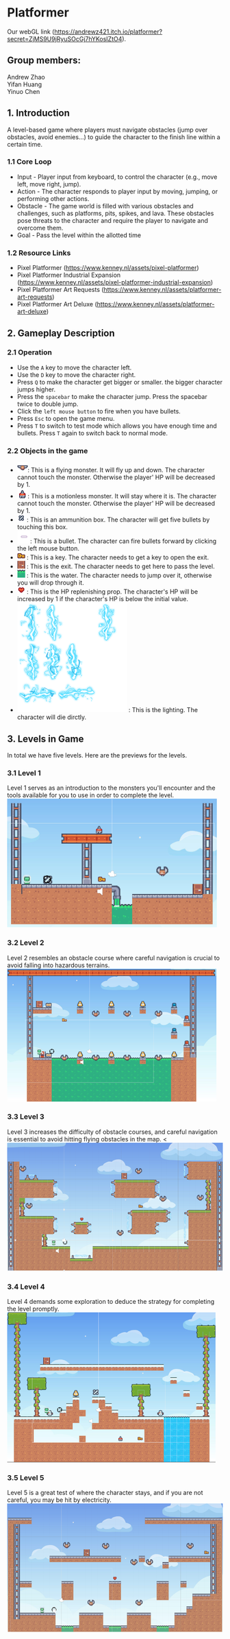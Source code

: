 # Platformer
Our webGL link (https://andrewz421.itch.io/platformer?secret=ZjMS9U9jRyuSOcGj7hYKosIZtO4).

## Group members:
Andrew Zhao <br>
Yifan Huang <br>
Yinuo Chen

## 1. Introduction
A level-based game where players must navigate obstacles (jump over obstacles, avoid enemies...) to guide the character to the finish line within a certain time.

### 1.1 Core Loop
- Input - Player input from keyboard, to control the character (e.g., move left, move right, jump).
- Action - The character responds to player input by moving, jumping, or performing other actions.
- Obstacle - The game world is filled with various obstacles and challenges, such as platforms, pits, spikes, and lava. These obstacles pose threats to the character and require the player to navigate and overcome them.
- Goal - Pass the level within the allotted time

### 1.2 Resource Links
- Pixel Platformer (https://www.kenney.nl/assets/pixel-platformer)
- Pixel Platformer Industrial Expansion (https://www.kenney.nl/assets/pixel-platformer-industrial-expansion)
- Pixel Platformer Art Requests (https://www.kenney.nl/assets/platformer-art-requests)
- Pixel Platformer Art Deluxe (https://www.kenney.nl/assets/platformer-art-deluxe)

## 2. Gameplay Description

### 2.1 Operation
- Use the `A` key to move the character left.
- Use the `D` key to move the character right.
- Press `Q` to make the character get bigger or smaller. the bigger character jumps higher.
- Press the `spacebar` to make the character jump. Press the spacebar twice to double jump.
- Click the `left mouse button` to fire when you have bullets.
- Press `Esc` to open the game menu.
- Press `T` to switch to test mode which allows you have enough time and bullets. Press `T` again to switch back to normal mode.

### 2.2 Objects in the game
- ![Bat](Assets/Textures/kenney_pixel-platformer/Characters/character_0025.png): This is a flying monster. It will fly up and down. The character cannot touch the monster. Otherwise the player' HP will be decreased by 1.
- ![Bot](Assets/Textures/kenney_pixel-platformer/Characters/character_0016.png): This is a motionless monster. It will 
stay where it is. The character cannot touch the monster. Otherwise the player' HP will be decreased by 1.
- ![Ammunition](Assets/Textures/kenney_pixel-platformer/Tiles/tile_0159.png) : This is an ammunition box. The character will get five bullets by touching this box.
- <img src="Assets/Textures/kenney_platformer-art-requests/Tiles/laserPurple.png" alt="bullet" width="30"/>: This is a bullet. The character can fire bullets forward by clicking the left mouse button.
- ![Key](Assets/Textures/kenney_pixel-platformer/Tiles/tile_0027.png) : This is a key. The character needs to get a key to open the exit.
- ![Exit](Assets/Textures/kenney_pixel-platformer/Tiles/tile_0150.png) : This is the exit. The character needs to get here to pass the level.
- ![Water](Assets/Textures/kenney_pixel-platformer-industrial-expansion/Tiles/tile_0029.png ) : This is the water. The character needs to jump over it, otherwise you will drop through it.
- ![HP](Assets/Textures/kenney_pixel-platformer/Tiles/tile_0044.png) : This is the HP replenishing prop. The character's HP will be increased by 1 if the character's HP is below the initial value.
- ![Light](Assets/Textures/kenney_pixel-platformer/Tiles/SD.png) : This is the lighting. The character will die dirctly.
## 3. Levels in Game
In total we have five levels. Here are the previews for the levels.

### 3.1 Level 1
Level 1 serves as an introduction to the monsters you'll encounter and the tools available for you to use in order to complete the level.
<img src="Assets/Textures/Others/level1.png" alt="level1" height="300"/>

### 3.2 Level 2
Level 2 resembles an obstacle course where careful navigation is crucial to avoid falling into hazardous terrains.
<img src="Assets/Textures/Others/level2.png" alt="level2" height="310"/>

### 3.3 Level 3
Level 3 increases the difficulty of obstacle courses, and careful navigation is essential to avoid hitting flying obstacles in the map.
<<img src="Assets/Textures/Others/level3.png" alt="level3" height="300"/> 

### 3.4 Level 4
Level 4 demands some exploration to deduce the strategy for completing the level promptly.
<img src="Assets/Textures/Others/level4.png" alt="level4" height="350"/>

### 3.5 Level 5
Level 5 is a great test of where the character stays, and if you are not careful, you may be hit by electricity.
<img src="Assets/Textures/Others/level5.png" alt="level5" height="300"/> 
